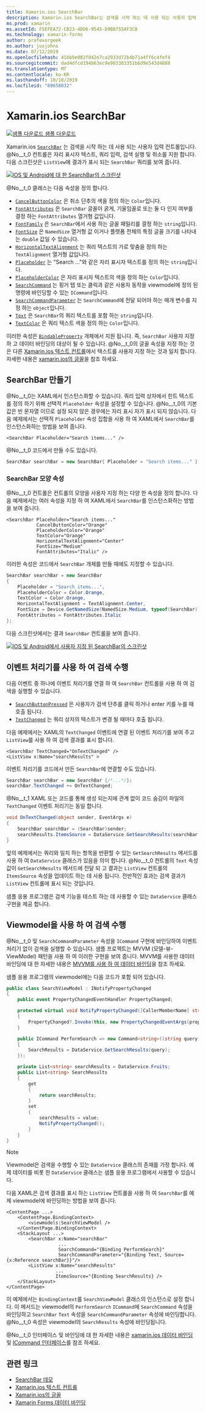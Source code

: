 ```yaml
---
title: Xamarin.ios SearchBar
description: Xamarin.ios SearchBar는 검색을 시작 하는 데 사용 되는 사용자 입력 컨트롤입니다. SearchBar 컨트롤은 자리 표시자 텍스트, 쿼리 입력, 실행 및 취소를 지원 합니다. 이 문서에서는 XAML 및 코드에서 SearchBar를 사용 하는 방법을 설명 합니다.
ms.prod: xamarin
ms.assetId: F5EFEA72-CB23-4DD6-9545-D9BB755AF3CB
ms.technology: xamarin-forms
author: profexorgeek
ms.author: jusjohns
ms.date: 07/12/2019
ms.openlocfilehash: 41bb9e082f042e7ca2933d72b4b71a4ff6c4fef4
ms.sourcegitcommit: dad4dfcd194b63ec9e903363351b6d9e543d4888
ms.translationtype: MT
ms.contentlocale: ko-KR
ms.lasthandoff: 10/18/2019
ms.locfileid: "69658032"
---
```

# <a name="xamarinforms-searchbar"></a>Xamarin.ios SearchBar

[![샘플 다운로드](~/media/shared/download.png) 샘플 다운로드](https://docs.microsoft.com/samples/xamarin/xamarin-forms-samples/userinterface-searchbardemos/)

Xamarin.ios [`SearchBar`](xref:Xamarin.Forms.SearchBar) 는 검색을 시작 하는 데 사용 되는 사용자 입력 컨트롤입니다. @No__t_0 컨트롤은 자리 표시자 텍스트, 쿼리 입력, 검색 실행 및 취소를 지원 합니다. 다음 스크린샷은 `ListView`에 결과가 표시 되는 `SearchBar` 쿼리를 보여 줍니다.

[![IOS 및 Android에 대 한 SearchBar의 스크린샷](searchbar-images/device-searchbars-cropped.png "IOS 및 Android의 SearchBar")](searchbar-images/device-searchbars.png#lightbox "IOS 및 Android의 SearchBar")

@No__t_0 클래스는 다음 속성을 정의 합니다.

* [`CancelButtonColor`](xref:Xamarin.Forms.SearchBar.CancelButtonColor) 은 취소 단추의 색을 정의 하는 `Color`입니다.
* [`FontAttributes`](xref:Xamarin.Forms.SearchBar.FontAttributes) 은 `SearchBar` 글꼴이 굵게, 기울임꼴로 또는 둘 다 인지 여부를 결정 하는 `FontAttributes` 열거형 값입니다.
* [`FontFamily`](xref:Xamarin.Forms.SearchBar.FontFamily) 은 `SearchBar`에서 사용 하는 글꼴 패밀리를 결정 하는 `string`입니다.
* [`FontSize`](xref:Xamarin.Forms.SearchBar.FontSize) 은 `NamedSize` 열거형 값 이거나 플랫폼 전체의 특정 글꼴 크기를 나타내는 `double` 값일 수 있습니다.
* [`HorizontalTextAlignment`](xref:Xamarin.Forms.SearchBar.HorizontalTextAlignment) 는 쿼리 텍스트의 가로 맞춤을 정의 하는 `TextAlignment` 열거형 값입니다.
* [`Placeholder`](xref:Xamarin.Forms.SearchBar.Placeholder) 는 "Search ..."와 같은 자리 표시자 텍스트를 정의 하는 `string`입니다.
* [`PlaceholderColor`](xref:Xamarin.Forms.SearchBar.PlaceholderColor) 은 자리 표시자 텍스트의 색을 정의 하는 `Color`입니다.
* [`SearchCommand`](xref:Xamarin.Forms.SearchBar.SearchCommand) 는 핑거 탭 또는 클릭과 같은 사용자 동작을 viewmodel에 정의 된 명령에 바인딩할 수 있는 `ICommand`입니다.
* [`SearchCommandParameter`](xref:Xamarin.Forms.SearchBar.SearchCommandParameter) 는 `SearchCommand`에 전달 되어야 하는 매개 변수를 지정 하는 `object`입니다.
* [`Text`](xref:Xamarin.Forms.SearchBar.Text) 은 `SearchBar`의 쿼리 텍스트를 포함 하는 `string`입니다.
* [`TextColor`](xref:Xamarin.Forms.SearchBar.TextColor) 은 쿼리 텍스트 색을 정의 하는 `Color`입니다.

이러한 속성은 [`BindableProperty`](xref:Xamarin.Forms.BindableProperty) 개체에서 지원 됩니다. 즉, `SearchBar` 사용자 지정 하 고 데이터 바인딩의 대상이 될 수 있습니다. @No__t_0의 글꼴 속성을 지정 하는 것은 다른 [Xamarin.ios 텍스트 컨트롤](~/xamarin-forms/user-interface/text/index.md)에서 텍스트를 사용자 지정 하는 것과 일치 합니다. 자세한 내용은 [xamarin.ios의 글꼴](~/xamarin-forms/user-interface/text/fonts.md)을 참조 하세요.

## <a name="create-a-searchbar"></a>SearchBar 만들기

@No__t_0는 XAML에서 인스턴스화할 수 있습니다. 쿼리 입력 상자에서 힌트 텍스트를 정의 하기 위해 선택적 `Placeholder` 속성을 설정할 수 있습니다. @No__t_0의 기본값은 빈 문자열 이므로 설정 되지 않은 경우에는 자리 표시 자가 표시 되지 않습니다. 다음 예제에서는 선택적 `Placeholder` 속성 집합을 사용 하 여 XAML에서 `SearchBar`를 인스턴스화하는 방법을 보여 줍니다.

```xaml
<SearchBar Placeholder="Search items..." />
```

@No__t_0 코드에서 만들 수도 있습니다.

```csharp
SearchBar searchBar = new SearchBar{ Placeholder = "Search items..." };
```

### <a name="searchbar-appearance-properties"></a>SearchBar 모양 속성

@No__t_0 컨트롤은 컨트롤의 모양을 사용자 지정 하는 다양 한 속성을 정의 합니다. 다음 예제에서는 여러 속성을 지정 하 여 XAML에서 `SearchBar`를 인스턴스화하는 방법을 보여 줍니다.

```xaml
<SearchBar Placeholder="Search items..."
           CancelButtonColor="Orange"
           PlaceholderColor="Orange"
           TextColor="Orange"
           HorizontalTextAlignment="Center"
           FontSize="Medium"
           FontAttributes="Italic" />
```

이러한 속성은 코드에서 `SearchBar` 개체를 만들 때에도 지정할 수 있습니다.

```csharp
SearchBar searchBar = new SearchBar
{
    Placeholder = "Search items...",
    PlaceholderColor = Color.Orange,
    TextColor = Color.Orange,
    HorizontalTextAlignment = TextAlignment.Center,
    FontSize = Device.GetNamedSize(NamedSize.Medium, typeof(SearchBar)),
    FontAttributes = FontAttributes.Italic
};
```

다음 스크린샷에서는 결과 `SearchBar` 컨트롤을 보여 줍니다.

[![IOS 및 Android에서 사용자 지정 된 SearchBar의 스크린샷](searchbar-images/device-searchbars-styled-cropped.png "IOS 및 Android의 사용자 지정 된 SearchBar")](searchbar-images/device-searchbars-styled.png#lightbox "IOS 및 Android의 사용자 지정 된 SearchBar")

## <a name="perform-a-search-with-event-handlers"></a>이벤트 처리기를 사용 하 여 검색 수행

다음 이벤트 중 하나에 이벤트 처리기를 연결 하 여 `SearchBar` 컨트롤을 사용 하 여 검색을 실행할 수 있습니다.

* [`SearchButtonPressed`](xref:Xamarin.Forms.SearchBar.SearchButtonPressed) 은 사용자가 검색 단추를 클릭 하거나 enter 키를 누를 때 호출 됩니다.
* [`TextChanged`](xref:Xamarin.Forms.SearchBar.TextChanged) 는 쿼리 상자의 텍스트가 변경 될 때마다 호출 됩니다.

다음 예제에서는 XAML의 `TextChanged` 이벤트에 연결 된 이벤트 처리기를 보여 주고 `ListView`를 사용 하 여 검색 결과를 표시 합니다.

```xaml
<SearchBar TextChanged="OnTextChanged" />
<ListView x:Name="searchResults" >
```

이벤트 처리기를 코드에서 만든 `SearchBar`에 연결할 수도 있습니다.

```csharp
SearchBar searchBar = new SearchBar {/*...*/};
searchBar.TextChanged += OnTextChanged;
```

@No__t_1 XAML 또는 코드를 통해 생성 되는지에 관계 없이 코드 숨김이 파일의 `TextChanged` 이벤트 처리기는 동일 합니다.

```csharp
void OnTextChanged(object sender, EventArgs e)
{
    SearchBar searchBar = (SearchBar)sender;
    searchResults.ItemsSource = DataService.GetSearchResults(searchBar.Text);
}
```

앞의 예제에서는 쿼리와 일치 하는 항목을 반환할 수 있는 `GetSearchResults` 메서드를 사용 하 여 `DataService` 클래스가 있음을 의미 합니다. @No__t_0 컨트롤의 `Text` 속성 값이 `GetSearchResults` 메서드에 전달 되 고 결과는 `ListView` 컨트롤의 `ItemsSource` 속성을 업데이트 하는 데 사용 됩니다. 전반적인 효과는 검색 결과가 `ListView` 컨트롤에 표시 되는 것입니다.

샘플 응용 프로그램은 검색 기능을 테스트 하는 데 사용할 수 있는 `DataService` 클래스 구현을 제공 합니다.

## <a name="perform-a-search-using-a-viewmodel"></a>Viewmodel을 사용 하 여 검색 수행

@No__t_0 및 `SearchCommandParameter` 속성을 `ICommand` 구현에 바인딩하여 이벤트 처리기 없이 검색을 실행할 수 있습니다. 샘플 프로젝트는 MVVM (모델-뷰-ViewModel) 패턴을 사용 하 여 이러한 구현을 보여 줍니다. MVVM를 사용한 데이터 바인딩에 대 한 자세한 내용은 [MVVM를 사용 하 여 데이터 바인딩](~/xamarin-forms/xaml/xaml-basics/data-bindings-to-mvvm.md)을 참조 하세요.

샘플 응용 프로그램의 viewmodel에는 다음 코드가 포함 되어 있습니다.

```csharp
public class SearchViewModel : INotifyPropertyChanged
{
    public event PropertyChangedEventHandler PropertyChanged;

    protected virtual void NotifyPropertyChanged([CallerMemberName] string propertyName = "")
    {
        PropertyChanged?.Invoke(this, new PropertyChangedEventArgs(propertyName));
    }

    public ICommand PerformSearch => new Command<string>((string query) =>
    {
        SearchResults = DataService.GetSearchResults(query);
    });

    private List<string> searchResults = DataService.Fruits;
    public List<string> SearchResults
    {
        get
        {
            return searchResults;
        }
        set
        {
            searchResults = value;
            NotifyPropertyChanged();
        }
    }
}
```

> [!NOTE]
> Viewmodel은 검색을 수행할 수 있는 `DataService` 클래스의 존재를 가정 합니다. 예제 데이터를 비롯 한 `DataService` 클래스는 샘플 응용 프로그램에서 사용할 수 있습니다.

다음 XAML은 검색 결과를 표시 하는 `ListView` 컨트롤을 사용 하 여 `SearchBar`를 예제 viewmodel에 바인딩하는 방법을 보여 줍니다.

```xaml
<ContentPage ...>
    <ContentPage.BindingContext>
        <viewmodels:SearchViewModel />
    </ContentPage.BindingContext>
    <StackLayout ...>
        <SearchBar x:Name="searchBar"
                   ...
                   SearchCommand="{Binding PerformSearch}"
                   SearchCommandParameter="{Binding Text, Source={x:Reference searchBar}}"/>
        <ListView x:Name="searchResults"
                  ...
                  ItemsSource="{Binding SearchResults} />
    </StackLayout>
</ContentPage>
```

이 예제에서는 `BindingContext`를 `SearchViewModel` 클래스의 인스턴스로 설정 합니다. 이 메서드는 viewmodel의 `PerformSearch` `ICommand`에 `SearchCommand` 속성을 바인딩하고 `SearchBar` `Text` 속성을 `SearchCommandParameter` 속성에 바인딩합니다. @No__t_0 속성은 viewmodel의 `SearchResults` 속성에 바인딩됩니다.

@No__t_0 인터페이스 및 바인딩에 대 한 자세한 내용은 [xamarin.ios 데이터 바인딩](~/xamarin-forms/app-fundamentals/data-binding/index.md) 및 [ICommand 인터페이스](~/xamarin-forms/app-fundamentals/data-binding/commanding.md)를 참조 하세요.

## <a name="related-links"></a>관련 링크

* [SearchBar 데모](https://docs.microsoft.com/samples/xamarin/xamarin-forms-samples/userinterface-searchbardemos/)
* [Xamarin.ios 텍스트 컨트롤](~/xamarin-forms/user-interface/text/index.md)
* [Xamarin.ios의 글꼴](~/xamarin-forms/user-interface/text/fonts.md)
* [Xamarin Forms 데이터 바인딩](~/xamarin-forms/app-fundamentals/data-binding/index.md)
